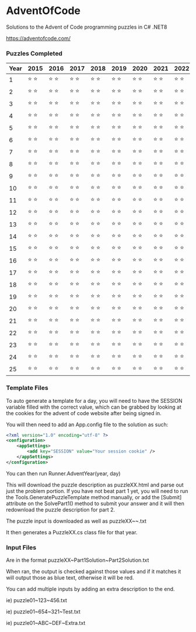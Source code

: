 # AdventOfCode
Solutions to the Advent of Code programming puzzles in C# .NET8

https://adventofcode.com/

### Puzzles Completed
| Year | 2015 | 2016 | 2017 | 2018 | 2019 | 2020 | 2021 | 2022 | 2023 |
 ------------- | ------------- | ------------- | ------------- | ------------- | ------------- | ------------- | ------------- | ------------- | ------------- |
 1 | :star: :star: | :star: :star: | :star: :star: | :star: :star: | :star: :star: | :star: :star: | :star: :star: | :star: :star: | :star: :star: |
 2 | :star: :star: | :star: :star: | :star: :star: | :star: :star: | :star: :star: | :star: :star: | :star: :star: | :star: :star: | :star: :star: |
 3 | :star: :star: | :star: :star: | :star: :star: | :star: :star: | :star: :star: | :star: :star: | :star: :star: | :star: :star: | :star: :star: |
 4 | :star: :star: | :star: :star: | :star: :star: | :star: :star: | :star: :star: | :star: :star: | :star: :star: | :star: :star: | :star: :star: |
 5 | :star: :star: | :star: :star: | :star: :star: | :star: :star: | :star: :star: | :star: :star: | :star: :star: | :star: :star: | :star: :star: |
 6 | :star: :star: | :star: :star: | :star: :star: | :star: :star: | :star: :star: | :star: :star: | :star: :star: | :star: :star: | :star: :star: |
 7 | :star: :star: | :star: :star: | :star: :star: | :star: :star: | :star: :star: | :star: :star: | :star: :star: | :star: :star: | :star: :star: |
 8 | :star: :star: | :star: :star: | :star: :star: | :star: :star: | :star: :star: | :star: :star: | :star: :star: | :star: :star: | :star: :star: |
 9 | :star: :star: | :star: :star: | :star: :star: | :star: :star: | :star: :star: | :star: :star: | :star: :star: | :star: :star: | :star: :star: |
 10 | :star: :star: | :star: :star: | :star: :star: | :star: :star: | :star: :star: | :star: :star: | :star: :star: | :star: :star: | :star: :star: |
 11 | :star: :star: | :star: :star: | :star: :star: | :star: :star: | :star: :star: | :star: :star: | :star: :star: | :star: :star: | :star: :star: |
 12 | :star: :star: | :star: :star: | :star: :star: | :star: :star: | :star: :star: | :star: :star: | :star: :star: | :star: :star: | :star: :star: |
 13 | :star: :star: | :star: :star: | :star: :star: | :star: :star: | :star: :star: | :star: :star: | :star: :star: | :star: :star: | :star: :star: |
 14 | :star: :star: | :star: :star: | :star: :star: | :star: :star: | :star: :star: | :star: :star: | :star: :star: | :star: :star: | :star: :star: |
 15 | :star: :star: | :star: :star: | :star: :star: | :star: :star: | :star: :star: | :star: :star: | :star: :star: | :star: :star: | :star: :star: |
 16 | :star: :star: | :star: :star: | :star: :star: | :star: :star: | :star: :star: | :star: :star: | :star: :star: | :star: :star: | :star: :star: |
 17 | :star: :star: | :star: :star: | :star: :star: | :star: :star: | :star: :star: | :star: :star: | :star: :star: | :star: :star: | :star: :star: |
 18 | :star: :star: | :star: :star: | :star: :star: | :star: :star: | :star: :star: | :star: :star: | :star: :star: | :star: :star: | :star: :star: |
 19 | :star: :star: | :star: :star: | :star: :star: | :star: :star: | :star: :star: | :star: :star: | :star: :star: | :star: :star: | :star: :star: |
 20 | :star: :star: | :star: :star: | :star: :star: | :star: :star: | :star: :star: | :star: :star: | :star: :star: | :star: :star: | :star: :star: |
 21 | :star: :star: | :star: :star: | :star: :star: | :star: :star: | :star: :star: | :star: :star: | :star: :star: | :star: :star: | :star: :star: |
 22 | :star: :star: | :star: :star: | :star: :star: | :star: :star: | :star: :star: | :star: :star: | :star: :star: | :star: :star: | :star: :star: |
 23 | :star: :star: | :star: :star: | :star: :star: | :star: :star: | :star: :star: | :star: :star: | :star: :star: | :star: :star: | :star: :star: |
 24 | :star: :star: | :star: :star: | :star: :star: | :star: :star: | :star: :star: | :star: :star: | :star: :star: | :star: :star: | |
 25 | :star: :star: | :star: :star: | :star: :star: | :star: :star: | :star: :star: | :star: :star: | :star: :star: | :star: :star: | |
 
### Template Files
To auto generate a template for a day, you will need to have the SESSION variable filled with the correct value, which can be grabbed by looking at the cookies for the advent of code website after being signed in.

You will then need to add an App.config file to the solution as such:

```xml
<?xml version="1.0" encoding="utf-8" ?>
<configuration>
	<appSettings>
		<add key="SESSION" value="Your session cookie" />
	</appSettings>
</configuration>
```

You can then run Runner.AdventYear(year, day)

This will download the puzzle description as puzzleXX.html and parse out just the problem portion.
If you have not beat part 1 yet, you will need to run the Tools.GeneratePuzzleTemplate method manually,
or add the [Submit] attribute on the SolvePart1() method to submit your answer and it will then redownload the puzzle description for part 2.

The puzzle input is downloaded as well as puzzleXX\~\~.txt

It then generates a PuzzleXX.cs class file for that year.

### Input Files
Are in the format puzzleXX\~Part1Solution\~Part2Solution.txt

When ran, the output is checked against those values and if it matches it will output those as blue text, otherwise it will be red.

You can add multiple inputs by adding an extra description to the end.

ie) puzzle01\~123\~456.txt

ie) puzzle01\~654\~321\~Test.txt

ie) puzzle01\~ABC\~DEF\~Extra.txt
